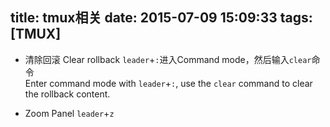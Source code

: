 title: tmux相关
date: 2015-07-09 15:09:33
tags: [TMUX]
---

- 清除回滚 Clear rollback
    `leader`+`:`进入Command mode，然后输入`clear`命令  
    Enter command mode with `leader`+`:`, use the `clear` command to clear the rollback content.

- Zoom Panel
    `leader`+`z`
